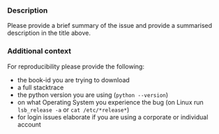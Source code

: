 ### Description
Please provide a brief summary of the issue and provide a summarised description in the title above.

### Additional context
For reproducibility please provide the following:

- the book-id you are trying to download
- a full stacktrace
- the python version you are using (``python --version``)
- on what Operating System you experience the bug (on Linux run ``lsb_release -a`` or ``cat /etc/*release*``)
- for login issues elaborate if you are using a corporate or individual account
